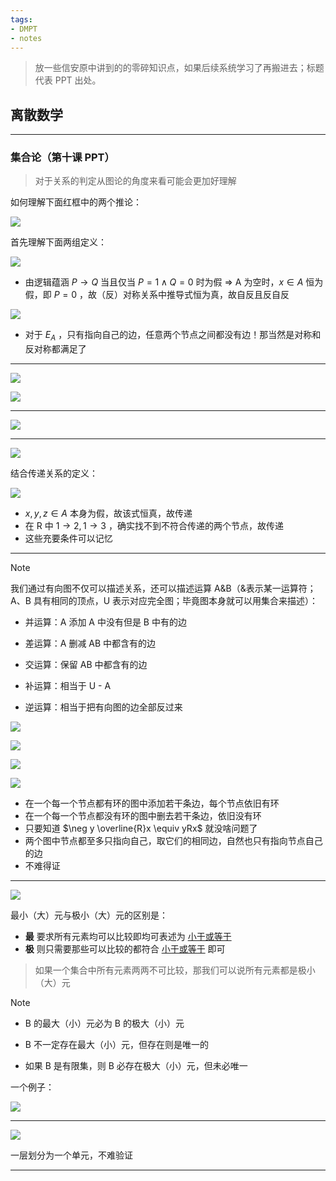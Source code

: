 ```yaml
---
tags:
- DMPT
- notes
---
```


> 放一些信安原中讲到的的零碎知识点，如果后续系统学习了再搬进去；标题代表 PPT 出处。

## 离散数学

---

### 集合论（第十课 PPT）

> 对于关系的判定从图论的角度来看可能会更加好理解

如何理解下面红框中的两个推论：

![](attachments/Misc-1.png)

首先理解下面两组定义：

![](attachments/Misc-2.png)

- 由逻辑蕴涵 $P\to Q$ 当且仅当 $P=1  \land Q= 0$ 时为假 => A 为空时，$x \in A$ 恒为假，即 $P=0$ ，故（反）对称关系中推导式恒为真，故自反且反自反

![](attachments/Misc.png)

- 对于 $E_{A}$ ，只有指向自己的边，任意两个节点之间都没有边！那当然是对称和反对称都满足了
---

![](attachments/Misc-8.png)

![](attachments/Misc-9.png)

---

![](attachments/Misc-5.png)

---

![](attachments/Misc-6.png)

结合传递关系的定义：

![](attachments/Misc-7.png)

- $x,y,z \in A$ 本身为假，故该式恒真，故传递
-  在 R 中 $1\to2 ,1\to 3$ ，确实找不到不符合传递的两个节点，故传递
- 这些充要条件可以记忆
---

> [!NOTE]
>
> 我们通过有向图不仅可以描述关系，还可以描述运算 A&B（&表示某一运算符；A、B 具有相同的顶点，U 表示对应完全图；毕竟图本身就可以用集合来描述）：
> 
> - 并运算：A 添加 A 中没有但是 B 中有的边
> 
> - 差运算：A 删减 AB 中都含有的边
>
> - 交运算：保留 AB 中都含有的边
>
> - 补运算：相当于 U - A
>
> - 逆运算：相当于把有向图的边全部反过来

![](attachments/Misc-10.png)

![](attachments/Misc-11.png)

![](attachments/Misc-12.png)

![](attachments/Misc-13.png)

- 在一个每一个节点都有环的图中添加若干条边，每个节点依旧有环
- 在一个每一个节点都没有环的图中删去若干条边，依旧没有环
- 只要知道 $\neg y \overline{R}x \equiv yRx$ 就没啥问题了
- 两个图中节点都至多只指向自己，取它们的相同边，自然也只有指向节点自己的边
- 不难得证
---

![](attachments/00-Misc.png)

最小（大）元与极小（大）元的区别是：

- **最** 要求所有元素均可以比较即均可表述为 <u>小于或等于</u> 
- **极** 则只需要那些可以比较的都符合 <u>小于或等于</u> 即可

> 如果一个集合中所有元素两两不可比较，那我们可以说所有元素都是极小（大）元

> [!NOTE]
>
> - B 的最大（小）元必为 B 的极大（小）元
>
> - B 不一定存在最大（小）元，但存在则是唯一的
>
> - 如果 B 是有限集，则 B 必存在极大（小）元，但未必唯一

一个例子：

![](attachments/Pasted%20image%2020240418223423.png)

---

![](attachments/00-Misc-2.png)

一层划分为一个单元，不难验证

---

